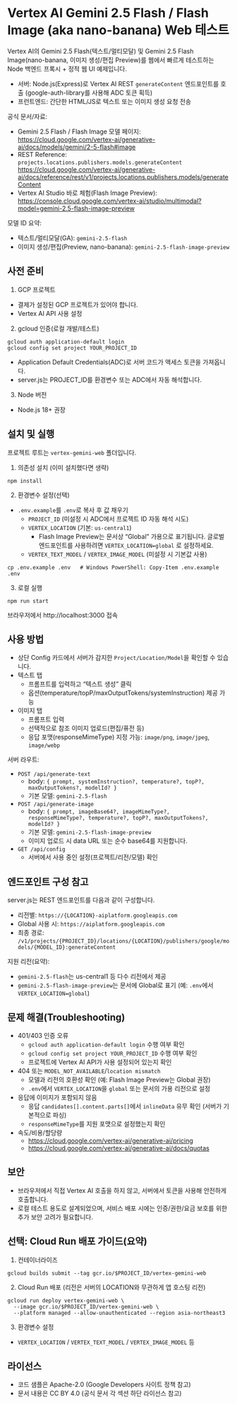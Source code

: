 # Vertex AI Gemini 2.5 Flash / Flash Image (aka nano-banana) Web 테스트

Vertex AI의 Gemini 2.5 Flash(텍스트/멀티모달) 및 Gemini 2.5 Flash Image(nano-banana, 이미지 생성/편집 Preview)를 웹에서 빠르게 테스트하는 Node 백엔드 프록시 + 정적 웹 UI 예제입니다.

- 서버: Node.js(Express)로 Vertex AI REST `generateContent` 엔드포인트를 호출 (google-auth-library를 사용해 ADC 토큰 획득)
- 프런트엔드: 간단한 HTML/JS로 텍스트 또는 이미지 생성 요청 전송

공식 문서/자료:
- Gemini 2.5 Flash / Flash Image 모델 페이지:  
  https://cloud.google.com/vertex-ai/generative-ai/docs/models/gemini/2-5-flash#image
- REST Reference: `projects.locations.publishers.models.generateContent`  
  https://cloud.google.com/vertex-ai/generative-ai/docs/reference/rest/v1/projects.locations.publishers.models/generateContent
- Vertex AI Studio 바로 체험(Flash Image Preview):  
  https://console.cloud.google.com/vertex-ai/studio/multimodal?model=gemini-2.5-flash-image-preview

모델 ID 요약:
- 텍스트/멀티모달(GA): `gemini-2.5-flash`
- 이미지 생성/편집(Preview, nano-banana): `gemini-2.5-flash-image-preview`


## 사전 준비

1) GCP 프로젝트
- 결제가 설정된 GCP 프로젝트가 있어야 합니다.
- Vertex AI API 사용 설정

2) gcloud 인증(로컬 개발/테스트)
```
gcloud auth application-default login
gcloud config set project YOUR_PROJECT_ID
```
- Application Default Credentials(ADC)로 서버 코드가 액세스 토큰을 가져옵니다.
- server.js는 PROJECT_ID를 환경변수 또는 ADC에서 자동 해석합니다.

3) Node 버전
- Node.js 18+ 권장


## 설치 및 실행

프로젝트 루트는 `vertex-gemini-web` 폴더입니다.

1) 의존성 설치 (이미 설치했다면 생략)
```
npm install
```

2) 환경변수 설정(선택)
- `.env.example`를 `.env`로 복사 후 값 채우기
  - `PROJECT_ID` (미설정 시 ADC에서 프로젝트 ID 자동 해석 시도)
  - `VERTEX_LOCATION` (기본: `us-central1`)
    - Flash Image Preview는 문서상 “Global” 가용으로 표기됩니다. 글로벌 엔드포인트를 사용하려면 `VERTEX_LOCATION=global` 로 설정하세요.
  - `VERTEX_TEXT_MODEL` / `VERTEX_IMAGE_MODEL` (미설정 시 기본값 사용)
```
cp .env.example .env   # Windows PowerShell: Copy-Item .env.example .env
```

3) 로컬 실행
```
npm run start
```
브라우저에서 http://localhost:3000 접속


## 사용 방법

- 상단 Config 카드에서 서버가 감지한 `Project/Location/Model`을 확인할 수 있습니다.
- 텍스트 탭
  - 프롬프트를 입력하고 “텍스트 생성” 클릭
  - 옵션(temperature/topP/maxOutputTokens/systemInstruction) 제공 가능
- 이미지 탭
  - 프롬프트 입력
  - 선택적으로 참조 이미지 업로드(편집/퓨전 등)
  - 응답 포맷(responseMimeType) 지정 가능: `image/png`, `image/jpeg`, `image/webp`

서버 라우트:
- `POST /api/generate-text`
  - body: `{ prompt, systemInstruction?, temperature?, topP?, maxOutputTokens?, modelId? }`
  - 기본 모델: `gemini-2.5-flash`
- `POST /api/generate-image`
  - body: `{ prompt, imageBase64?, imageMimeType?, responseMimeType?, temperature?, topP?, maxOutputTokens?, modelId? }`
  - 기본 모델: `gemini-2.5-flash-image-preview`
  - 이미지 업로드 시 data URL 또는 순수 base64를 지원합니다.
- `GET /api/config`
  - 서버에서 사용 중인 설정(프로젝트/리전/모델) 확인


## 엔드포인트 구성 참고

server.js는 REST 엔드포인트를 다음과 같이 구성합니다.
- 리전별: `https://{LOCATION}-aiplatform.googleapis.com`
- Global 사용 시: `https://aiplatform.googleapis.com`
- 최종 경로: `/v1/projects/{PROJECT_ID}/locations/{LOCATION}/publishers/google/models/{MODEL_ID}:generateContent`

지원 리전(요약):
- `gemini-2.5-flash`는 us-central1 등 다수 리전에서 제공
- `gemini-2.5-flash-image-preview`는 문서에 Global로 표기 (예: `.env`에서 `VERTEX_LOCATION=global`)


## 문제 해결(Troubleshooting)

- 401/403 인증 오류
  - `gcloud auth application-default login` 수행 여부 확인
  - `gcloud config set project YOUR_PROJECT_ID` 수행 여부 확인
  - 프로젝트에 Vertex AI API가 사용 설정되어 있는지 확인
- 404 또는 `MODEL_NOT_AVAILABLE`/`location mismatch`
  - 모델과 리전의 호환성 확인 (예: Flash Image Preview는 Global 권장)
  - `.env`에서 `VERTEX_LOCATION`을 `global` 또는 문서의 가용 리전으로 설정
- 응답에 이미지가 포함되지 않음
  - 응답 `candidates[].content.parts[]`에서 `inlineData` 유무 확인 (서버가 기본적으로 파싱)
  - `responseMimeType`를 지원 포맷으로 설정했는지 확인
- 속도/비용/할당량
  - https://cloud.google.com/vertex-ai/generative-ai/pricing
  - https://cloud.google.com/vertex-ai/generative-ai/docs/quotas


## 보안

- 브라우저에서 직접 Vertex AI 호출을 하지 않고, 서버에서 토큰을 사용해 안전하게 호출합니다.
- 로컬 테스트 용도로 설계되었으며, 서비스 배포 시에는 인증/권한/요금 보호를 위한 추가 보안 고려가 필요합니다.


## 선택: Cloud Run 배포 가이드(요약)

1) 컨테이너라이즈
```
gcloud builds submit --tag gcr.io/$PROJECT_ID/vertex-gemini-web
```

2) Cloud Run 배포 (리전은 서버의 LOCATION와 무관하게 앱 호스팅 리전)
```
gcloud run deploy vertex-gemini-web \
  --image gcr.io/$PROJECT_ID/vertex-gemini-web \
  --platform managed --allow-unauthenticated --region asia-northeast3
```

3) 환경변수 설정
- `VERTEX_LOCATION` / `VERTEX_TEXT_MODEL` / `VERTEX_IMAGE_MODEL` 등


## 라이선스

- 코드 샘플은 Apache-2.0 (Google Developers 사이트 정책 참고)
- 문서 내용은 CC BY 4.0 (공식 문서 각 섹션 하단 라이선스 참고)
